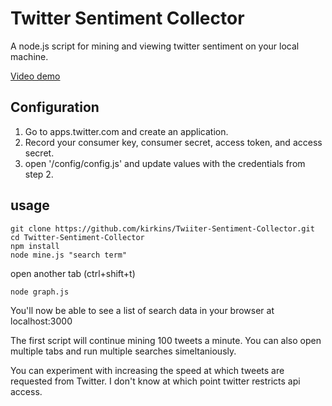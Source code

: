 # Twitter Sentiment Collector

A node.js script for mining and viewing twitter sentiment on your local machine. 

[Video demo](https://www.youtube.com/watch?v=VsPk9lWuktg)

## Configuration
1. Go to apps.twitter.com and create an application.
2. Record your consumer key, consumer secret, access token, and access secret.
3. open '/config/config.js' and update values with the credentials from step 2.

## usage
    git clone https://github.com/kirkins/Twiiter-Sentiment-Collector.git
    cd Twitter-Sentiment-Collector
    npm install
    node mine.js "search term"
    
open another tab (ctrl+shift+t)
    
    node graph.js

You'll now be able to see a list of search data in your browser at localhost:3000

The first script will continue mining 100 tweets a minute. You can also open multiple tabs and run multiple searches simeltaniously. 

You can experiment with increasing the speed at which tweets are requested from Twitter. I don't know at which point twitter restricts api access.
